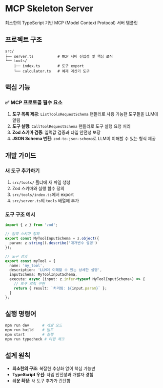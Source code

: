 # MCP Skeleton Server

최소한의 TypeScript 기반 MCP (Model Context Protocol) 서버 템플릿

## 프로젝트 구조

```
src/
├── server.ts           # MCP 서버 진입점 및 핵심 로직
└── tools/
    ├── index.ts        # 도구 export
    └── calculator.ts   # 예제 계산기 도구
```

## 핵심 기능

### ✅ MCP 프로토콜 필수 요소

1. **도구 목록 제공**: `ListToolsRequestSchema` 핸들러로 사용 가능한 도구들을 LLM에 알림
2. **도구 실행**: `CallToolRequestSchema` 핸들러로 도구 실행 요청 처리
3. **Zod 스키마 검증**: 입력값 검증과 타입 안전성 보장
4. **JSON Schema 변환**: `zod-to-json-schema`로 LLM이 이해할 수 있는 형식 제공

## 개발 가이드

### 새 도구 추가하기

1. `src/tools/` 폴더에 새 파일 생성
2. Zod 스키마와 실행 함수 정의
3. `src/tools/index.ts`에서 export
4. `src/server.ts`의 `tools` 배열에 추가

### 도구 구조 예시

```typescript
import { z } from 'zod';

// 입력 스키마 정의
export const MyToolInputSchema = z.object({
  param: z.string().describe('매개변수 설명')
});

// 도구 정의
export const myTool = {
  name: 'my_tool',
  description: 'LLM이 이해할 수 있는 상세한 설명',
  inputSchema: MyToolInputSchema,
  execute: async (input: z.infer<typeof MyToolInputSchema>) => {
    // 도구 로직 구현
    return { result: `처리됨: ${input.param}` };
  }
};
```

## 실행 명령어

```bash
npm run dev      # 개발 모드
npm run build    # 빌드
npm start        # 실행
npm run typecheck # 타입 체크
```

## 설계 원칙

- **최소한의 구조**: 복잡한 추상화 없이 핵심 기능만
- **TypeScript 우선**: 타입 안전성과 개발자 경험
- **쉬운 확장**: 새 도구 추가가 간단함
